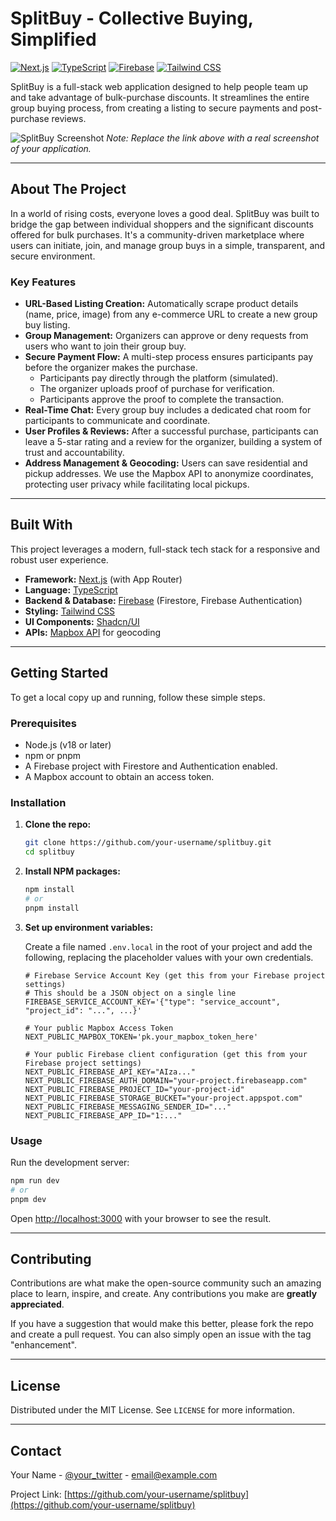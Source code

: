 # SplitBuy - Collective Buying, Simplified

[![Next.js](https://img.shields.io/badge/Next.js-14.x-black?style=for-the-badge&logo=next.js)](https://nextjs.org/)
[![TypeScript](https://img.shields.io/badge/TypeScript-5.x-blue?style=for-the-badge&logo=typescript)](https://www.typescriptlang.org/)
[![Firebase](https://img.shields.io/badge/Firebase-10.x-orange?style=for-the-badge&logo=firebase)](https://firebase.google.com/)
[![Tailwind CSS](https://img.shields.io/badge/Tailwind_CSS-3.x-38B2AC?style=for-the-badge&logo=tailwind-css)](https://tailwindcss.com/)

SplitBuy is a full-stack web application designed to help people team up and take advantage of bulk-purchase discounts. It streamlines the entire group buying process, from creating a listing to secure payments and post-purchase reviews.

![SplitBuy Screenshot](https://i.imgur.com/example.png) 
*Note: Replace the link above with a real screenshot of your application.*

---

## About The Project

In a world of rising costs, everyone loves a good deal. SplitBuy was built to bridge the gap between individual shoppers and the significant discounts offered for bulk purchases. It's a community-driven marketplace where users can initiate, join, and manage group buys in a simple, transparent, and secure environment.

### Key Features

*   **URL-Based Listing Creation:** Automatically scrape product details (name, price, image) from any e-commerce URL to create a new group buy listing.
*   **Group Management:** Organizers can approve or deny requests from users who want to join their group buy.
*   **Secure Payment Flow:** A multi-step process ensures participants pay before the organizer makes the purchase.
    *   Participants pay directly through the platform (simulated).
    *   The organizer uploads proof of purchase for verification.
    *   Participants approve the proof to complete the transaction.
*   **Real-Time Chat:** Every group buy includes a dedicated chat room for participants to communicate and coordinate.
*   **User Profiles & Reviews:** After a successful purchase, participants can leave a 5-star rating and a review for the organizer, building a system of trust and accountability.
*   **Address Management & Geocoding:** Users can save residential and pickup addresses. We use the Mapbox API to anonymize coordinates, protecting user privacy while facilitating local pickups.

---

## Built With

This project leverages a modern, full-stack tech stack for a responsive and robust user experience.

*   **Framework:** [Next.js](https://nextjs.org/) (with App Router)
*   **Language:** [TypeScript](https://www.typescriptlang.org/)
*   **Backend & Database:** [Firebase](https://firebase.google.com/) (Firestore, Firebase Authentication)
*   **Styling:** [Tailwind CSS](https://tailwindcss.com/)
*   **UI Components:** [Shadcn/UI](https://ui.shadcn.com/)
*   **APIs:** [Mapbox API](https://www.mapbox.com/) for geocoding

---

## Getting Started

To get a local copy up and running, follow these simple steps.

### Prerequisites

*   Node.js (v18 or later)
*   npm or pnpm
*   A Firebase project with Firestore and Authentication enabled.
*   A Mapbox account to obtain an access token.

### Installation

1.  **Clone the repo:**
    ```sh
    git clone https://github.com/your-username/splitbuy.git
    cd splitbuy
    ```

2.  **Install NPM packages:**
    ```sh
    npm install
    # or
    pnpm install
    ```

3.  **Set up environment variables:**

    Create a file named `.env.local` in the root of your project and add the following, replacing the placeholder values with your own credentials.

    ```env
    # Firebase Service Account Key (get this from your Firebase project settings)
    # This should be a JSON object on a single line
    FIREBASE_SERVICE_ACCOUNT_KEY='{"type": "service_account", "project_id": "...", ...}'

    # Your public Mapbox Access Token
    NEXT_PUBLIC_MAPBOX_TOKEN='pk.your_mapbox_token_here'

    # Your public Firebase client configuration (get this from your Firebase project settings)
    NEXT_PUBLIC_FIREBASE_API_KEY="AIza..."
    NEXT_PUBLIC_FIREBASE_AUTH_DOMAIN="your-project.firebaseapp.com"
    NEXT_PUBLIC_FIREBASE_PROJECT_ID="your-project-id"
    NEXT_PUBLIC_FIREBASE_STORAGE_BUCKET="your-project.appspot.com"
    NEXT_PUBLIC_FIREBASE_MESSAGING_SENDER_ID="..."
    NEXT_PUBLIC_FIREBASE_APP_ID="1:..."
    ```

### Usage

Run the development server:

```sh
npm run dev
# or
pnpm dev
```

Open [http://localhost:3000](http://localhost:3000) with your browser to see the result.

---

## Contributing

Contributions are what make the open-source community such an amazing place to learn, inspire, and create. Any contributions you make are **greatly appreciated**.

If you have a suggestion that would make this better, please fork the repo and create a pull request. You can also simply open an issue with the tag "enhancement".

---

## License

Distributed under the MIT License. See `LICENSE` for more information.

---

## Contact

Your Name - [@your_twitter](https://twitter.com/your_twitter) - email@example.com

Project Link: [https://github.com/your-username/splitbuy](https://github.com/your-username/splitbuy)
